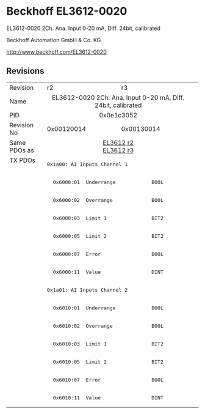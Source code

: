 # Beckhoff EL3612-0020

EL3612-0020 2Ch. Ana. Input 0-20 mA, Diff. 24bit, calibrated

Beckhoff Automation GmbH & Co. KG

http://www.beckhoff.com/EL3612-0020

## Revisions
<table>
<tr >
<td>Revision</td>
<td><div class="foo">r2</div></td>
<td><div class="foo">r3</div></td>
</tr>
<tr >
<td>Name</td>
<td colspan=2 align="center"><div class="foo">EL3612-0020 2Ch. Ana. Input 0-20 mA, Diff. 24bit, calibrated</div></td>
</tr>
<tr >
<td>PID</td>
<td colspan=2 align="center"><div class="foo">0x0e1c3052</div></td>
</tr>
<tr >
<td>Revision No</td>
<td>0x00120014</td>
<td>0x00130014</td>
</tr>
<tr >
<td>Same PDOs as</td>
<td colspan=2 align="center"><a href="EL3612">EL3612 r2</a><br/><a href="EL3612">EL3612 r3</a></td>
</tr>
<tr class="txpdo pdosection">
<td rowspan=14 valign=top>TX PDOs</td>
<td colspan=2 align="left"><pre>0x1a00: AI Inputs Channel 1</pre></td>
<td></td>
</tr>
<tr class="txpdo">
<td colspan=2 align="left"><pre>  0x6000:01  Underrange            BOOL</pre></td>
</tr>
<tr class="txpdo">
<td colspan=2 align="left"><pre>  0x6000:02  Overrange             BOOL</pre></td>
</tr>
<tr class="txpdo">
<td colspan=2 align="left"><pre>  0x6000:03  Limit 1               BIT2</pre></td>
</tr>
<tr class="txpdo">
<td colspan=2 align="left"><pre>  0x6000:05  Limit 2               BIT2</pre></td>
</tr>
<tr class="txpdo">
<td colspan=2 align="left"><pre>  0x6000:07  Error                 BOOL</pre></td>
</tr>
<tr class="txpdo">
<td colspan=2 align="left"><pre>  0x6000:11  Value                 DINT</pre></td>
</tr>
<tr class="txpdo pdosection">
<td colspan=2 align="left"><pre>0x1a01: AI Inputs Channel 2</pre></td>
</tr>
<tr class="txpdo">
<td colspan=2 align="left"><pre>  0x6010:01  Underrange            BOOL</pre></td>
</tr>
<tr class="txpdo">
<td colspan=2 align="left"><pre>  0x6010:02  Overrange             BOOL</pre></td>
</tr>
<tr class="txpdo">
<td colspan=2 align="left"><pre>  0x6010:03  Limit 1               BIT2</pre></td>
</tr>
<tr class="txpdo">
<td colspan=2 align="left"><pre>  0x6010:05  Limit 2               BIT2</pre></td>
</tr>
<tr class="txpdo">
<td colspan=2 align="left"><pre>  0x6010:07  Error                 BOOL</pre></td>
</tr>
<tr class="txpdo">
<td colspan=2 align="left"><pre>  0x6010:11  Value                 DINT</pre></td>
</tr>
</table>
